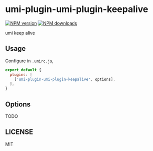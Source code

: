 # umi-plugin-umi-plugin-keepalive

[![NPM version](https://img.shields.io/npm/v/umi-plugin-umi-plugin-keepalive.svg?style=flat)](https://npmjs.org/package/umi-plugin-umi-plugin-keepalive)
[![NPM downloads](http://img.shields.io/npm/dm/umi-plugin-umi-plugin-keepalive.svg?style=flat)](https://npmjs.org/package/umi-plugin-umi-plugin-keepalive)

umi keep alive

## Usage

Configure in `.umirc.js`,

```js
export default {
  plugins: [
    ['umi-plugin-umi-plugin-keepalive', options],
  ],
}
```

## Options

TODO

## LICENSE

MIT
